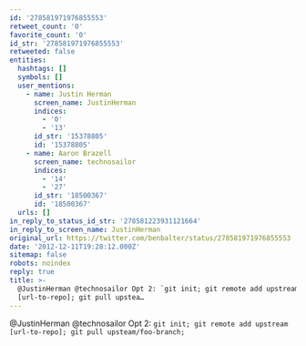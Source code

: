 ```yaml
---
id: '278581971976855553'
retweet_count: '0'
favorite_count: '0'
id_str: '278581971976855553'
retweeted: false
entities:
  hashtags: []
  symbols: []
  user_mentions:
    - name: Justin Herman
      screen_name: JustinHerman
      indices:
        - '0'
        - '13'
      id_str: '15378805'
      id: '15378805'
    - name: Aaron Brazell
      screen_name: technosailor
      indices:
        - '14'
        - '27'
      id_str: '18500367'
      id: '18500367'
  urls: []
in_reply_to_status_id_str: '278581223931121664'
in_reply_to_screen_name: JustinHerman
original_url: https://twitter.com/benbalter/status/278581971976855553
date: '2012-12-11T19:28:12.000Z'
sitemap: false
robots: noindex
reply: true
title: >-
  @JustinHerman @technosailor Opt 2: `git init; git remote add upstream
  [url-to-repo]; git pull upstea…
---
```


@JustinHerman @technosailor Opt 2: `git init; git remote add upstream [url-to-repo]; git pull upsteam/foo-branch;`
